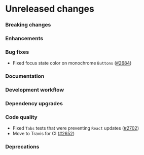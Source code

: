 # Unreleased changes

### Breaking changes

### Enhancements

### Bug fixes

- Fixed focus state color on monochrome `Buttons` ([#2684](https://github.com/Shopify/polaris-react/pull/2684))

### Documentation

### Development workflow

### Dependency upgrades

### Code quality

- Fixed `Tabs` tests that were preventing `React` updates ([#2702](https://github.com/Shopify/polaris-react/pull/2702))
- Move to Travis for CI ([#2652](https://github.com/Shopify/polaris-react/pull/2652))

### Deprecations
